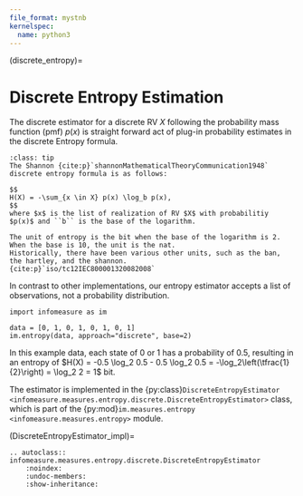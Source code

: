 ```yaml
---
file_format: mystnb
kernelspec:
  name: python3
---
```


(discrete_entropy)=
# Discrete Entropy Estimation
The discrete estimator for a discrete RV $X$ following the probability mass function (pmf) $p(x)$ is straight forward act of plug-in probability estimates in the discrete Entropy formula. 

```{admonition} Tsallis Entropy
:class: tip
The Shannon {cite:p}`shannonMathematicalTheoryCommunication1948` discrete entropy formula is as follows:

$$
H(X) = -\sum_{x \in X} p(x) \log_b p(x),
$$
where $x$ is the list of realization of RV $X$ with probabilitiy $p(x)$ and ``b`` is the base of the logarithm. 
```

````{sidebar} Units of Information
The unit of entropy is the bit when the base of the logarithm is 2.
When the base is 10, the unit is the nat.
Historically, there have been various other units, such as the ban, the hartley, and the shannon.
{cite:p}`iso/tc12IEC800001320082008`
````

In contrast to other implementations, our entropy estimator accepts a list of observations, not a probability distribution.

```{code-cell}
import infomeasure as im

data = [0, 1, 0, 1, 0, 1, 0, 1]
im.entropy(data, approach="discrete", base=2)
```

In this example data, each state of $0$ or $1$ has a probability of $0.5$, resulting in an entropy of
$H(X) = -0.5 \log_2 0.5 - 0.5 \log_2 0.5 = -\log_2\left(\tfrac{1}{2}\right) = \log_2 2 = 1$ bit.


The estimator is implemented in the {py:class}`DiscreteEntropyEstimator <infomeasure.measures.entropy.discrete.DiscreteEntropyEstimator>` class,
which is part of the {py:mod}`im.measures.entropy <infomeasure.measures.entropy>` module.


(DiscreteEntropyEstimator_impl)=
```{eval-rst}
.. autoclass:: infomeasure.measures.entropy.discrete.DiscreteEntropyEstimator
    :noindex:
    :undoc-members:
    :show-inheritance:
```
